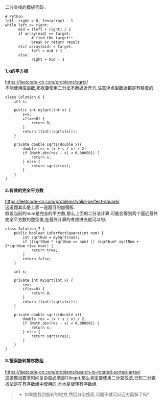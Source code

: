 二分查找的模板代码：
```
# Python
left, right = 0, len(array) - 1 
while left <= right: 
      mid = (left + right) / 2 
      if array[mid] == target: 
            # find the target!! 
            break or return result 
      elif array[mid] < target: 
            left = mid + 1 
      else: 
            right = mid - 1
```

#### 1.x的平方根
https://leetcode-cn.com/problems/sqrtx/ <br>
不能使用库函数,那就要使用二分法不断逼近开方,注意浮点型数据都是有精度的.
```
class Solution_6 {
    int s;

    public int mySqrt(int x) {
        s=x;
        if(x==0) {
            return 0;
        }
        return ((int)(sqrts(x)));
    }

    private double sqrts(double x){
        double res = (x + s / x) / 2;
        if (Math.abs(res - x) < 0.000001) {
            return x;
        } else {
            return sqrts(res);
        }
    }
}
```

#### 2.有效的完全平方数
https://leetcode-cn.com/problems/valid-perfect-square/ <br>
这道题其实是上面一道题目的加强版.<br>
假设当前的num是完全的平方数,那么上面的二分法计算,可能会得到两个逼近最终完全平方数的整型值,在最终计算的考虑进去就可以的.
```
class Solution_7 {
    public boolean isPerfectSquare(int num) {
        int sqrtNum = mySqrt(num);
        if ((sqrtNum * sqrtNum == num) || (sqrtNum* sqrtNum + 2*sqrtNum +1== num)) {
            return true;
        }
        return false;
    }

    int s;

    private int mySqrt(int x) {
        s=x;
        if(x==0) {
            return 0;
        }
        return ((int)(sqrts(x)));
    }

    private double sqrts(double x){
        double res = (x + s / x) / 2;
        if (Math.abs(res - x) < 0.000001) {
            return x;
        } else {
            return sqrts(res);
        }
    }
}
```

#### 3.搜索旋转排序数组
https://leetcode-cn.com/problems/search-in-rotated-sorted-array/ <br>
这道题目要求时间复杂度必须是O(logn),那么肯定要使用二分查找法,已知二分查找法是在有序数组中使用的,本地是旋转有序数组.
> * 如果能找到旋转的地方,然后分治搜索,问题不就可以迎刃而解了吗?

